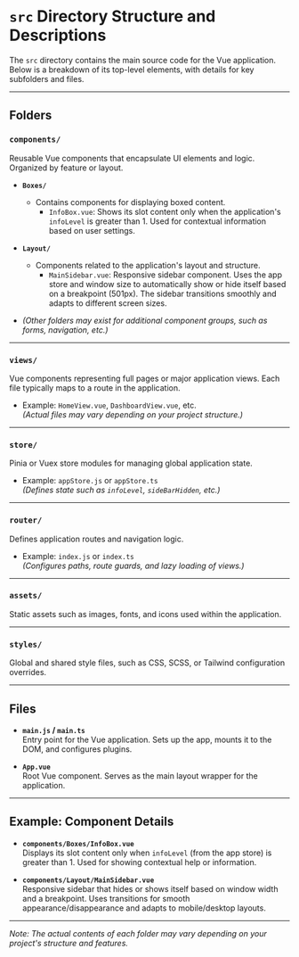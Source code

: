 # `src` Directory Structure and Descriptions

The `src` directory contains the main source code for the Vue application. Below is a breakdown of its top-level elements, with details for key subfolders and files.

---

## Folders

### `components/`
Reusable Vue components that encapsulate UI elements and logic. Organized by feature or layout.

- **`Boxes/`**
  - Contains components for displaying boxed content.
    - `InfoBox.vue`: Shows its slot content only when the application's `infoLevel` is greater than 1. Used for contextual information based on user settings.

- **`Layout/`**
  - Components related to the application's layout and structure.
    - `MainSidebar.vue`: Responsive sidebar component. Uses the app store and window size to automatically show or hide itself based on a breakpoint (501px). The sidebar transitions smoothly and adapts to different screen sizes.

- *(Other folders may exist for additional component groups, such as forms, navigation, etc.)*

---

### `views/`
Vue components representing full pages or major application views. Each file typically maps to a route in the application.

- Example: `HomeView.vue`, `DashboardView.vue`, etc.  
  *(Actual files may vary depending on your project structure.)*

---

### `store/`
Pinia or Vuex store modules for managing global application state.

- Example: `appStore.js` or `appStore.ts`  
  *(Defines state such as `infoLevel`, `sideBarHidden`, etc.)*

---

### `router/`
Defines application routes and navigation logic.

- Example: `index.js` or `index.ts`  
  *(Configures paths, route guards, and lazy loading of views.)*

---

### `assets/`
Static assets such as images, fonts, and icons used within the application.

---

### `styles/`
Global and shared style files, such as CSS, SCSS, or Tailwind configuration overrides.

---

## Files

- **`main.js` / `main.ts`**  
  Entry point for the Vue application. Sets up the app, mounts it to the DOM, and configures plugins.

- **`App.vue`**  
  Root Vue component. Serves as the main layout wrapper for the application.

---

## Example: Component Details

- **`components/Boxes/InfoBox.vue`**  
  Displays its slot content only when `infoLevel` (from the app store) is greater than 1. Used for showing contextual help or information.

- **`components/Layout/MainSidebar.vue`**  
  Responsive sidebar that hides or shows itself based on window width and a breakpoint. Uses transitions for smooth appearance/disappearance and adapts to mobile/desktop layouts.

---

*Note: The actual contents of each folder may vary depending on your project's structure and features.*